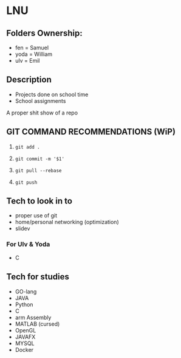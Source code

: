 # LNU

## Folders Ownership:

- fen = Samuel
- yoda = William
- ulv = Emil

## Description

- Projects done on school time
- School assignments

A proper shit show of a repo

## GIT COMMAND RECOMMENDATIONS (WiP)

1. `git add .`

2. `git commit -m '$1'`

3. `git pull --rebase`

4. `git push`

## Tech to look in to

- proper use of git
- home/personal networking (optimization)
- slidev

### For Ulv & Yoda

- C

## Tech for studies

- GO-lang
- JAVA
- Python
- C
- arm Assembly
- MATLAB (cursed)
- OpenGL
- JAVAFX
- MYSQL
- Docker

